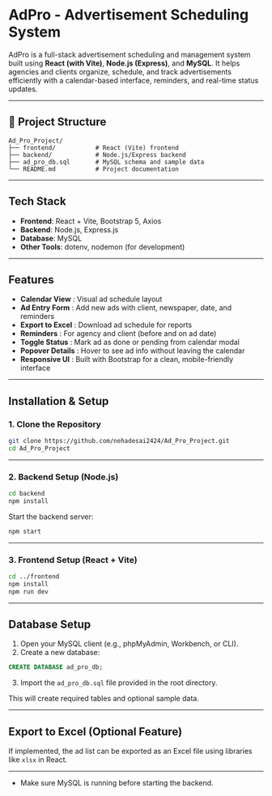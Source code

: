 # AdPro - Advertisement Scheduling System

AdPro is a full-stack advertisement scheduling and management system built using **React (with Vite)**, **Node.js (Express)**, and **MySQL**. It helps agencies and clients organize, schedule, and track advertisements efficiently with a calendar-based interface, reminders, and real-time status updates.

---

## 📁 Project Structure

```
Ad_Pro_Project/
├── frontend/           # React (Vite) frontend
├── backend/            # Node.js/Express backend
├── ad_pro_db.sql       # MySQL schema and sample data
└── README.md           # Project documentation

```
---

## Tech Stack

- **Frontend**: React + Vite, Bootstrap 5, Axios
- **Backend**: Node.js, Express.js
- **Database**: MySQL
- **Other Tools**: dotenv, nodemon (for development)

---

## Features

-  **Calendar View** : Visual ad schedule layout
-  **Ad Entry Form** : Add new ads with client, newspaper, date, and reminders
-  **Export to Excel** : Download ad schedule for reports
-  **Reminders** : For agency and client (before and on ad date)
-  **Toggle Status** : Mark ad as done or pending from calendar modal
-  **Popover Details** : Hover to see ad info without leaving the calendar
-  **Responsive UI** : Built with Bootstrap for a clean, mobile-friendly interface

---

## Installation & Setup

### 1. Clone the Repository

```bash
git clone https://github.com/nehadesai2424/Ad_Pro_Project.git
cd Ad_Pro_Project
```

---

### 2. Backend Setup (Node.js)

```bash
cd backend
npm install
```

Start the backend server:

```bash
npm start
```

---

### 3. Frontend Setup (React + Vite)

```bash
cd ../frontend
npm install
npm run dev
```

---

##  Database Setup

1. Open your MySQL client (e.g., phpMyAdmin, Workbench, or CLI).
2. Create a new database:

```sql
CREATE DATABASE ad_pro_db;
```

3. Import the `ad_pro_db.sql` file provided in the root directory.

This will create required tables and optional sample data.

---

## Export to Excel (Optional Feature)

If implemented, the ad list can be exported as an Excel file using libraries like `xlsx` in React.

---

- Make sure MySQL is running before starting the backend.

